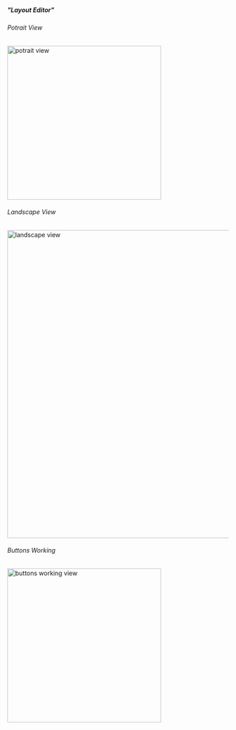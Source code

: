 <h5>"Layout Editor"</h5>
<h6>Potrait View</h6>
<img src="" width="350" title="potrait view">
<h6>Landscape View</h6>
<img src="" width="700" title="landscape view">
<h6>Buttons Working</h6>
<img src="" width="350" title="buttons working view">